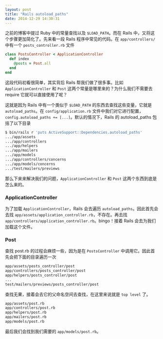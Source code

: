```yaml
---
layout: post
title: "Rails autoload_paths"
date: 2014-12-29 14:30:31
---
```

之前的博客中提过 Ruby 中的常量查找以及 `$LOAD_PATH`。而在 Rails 中，又将这个步骤更加简化了。先来看一段 Rails 程序中常见的代码。在 `app/controllers/` 中有一个 `posts_controller.rb` 文件

```ruby
class PostsController < ApplicationController
  def index
    @posts = Post.all
  end
end
```

这段代码初看很简单，其实背后 Rails 帮我们做了很多事。比如 `ApplicationController` 和 `Post` 这两个常量是哪里来的？为什么我们不需要去 require 它就可以直接使用了呢？

这就是因为 Rails 中有一个类似于 `$LOAD_PATH` 的东西去查找这些变量，它就是 `autoload_paths`。在 `config/application.rb` 文件中我们对它进行配置，`config.autoload_paths += [...]`。默认的情况下，Rails 的 autoload_paths 包括了以下目录

```bash
$ bin/rails r 'puts ActiveSupport::Dependencies.autoload_paths'
.../app/assets
.../app/controllers
.../app/helpers
.../app/mailers
.../app/models
.../app/controllers/concerns
.../app/models/concerns
.../test/mailers/previews
```

那么下来来解决我们的问题，`ApplicationController` 和 `Post` 这两个东西到底是怎么来的。

### ApplicationController
为了加载 `ApplicationController`，Rails 会去遍历 `autoload_paths`。因此首先会去找 `app/assets/application_controller.rb`，不存在。再去找 `app/controllers/application_controller.rb`。bingo！接着 Rails 会去为我们加载这个文件。

### Post
查找 post.rb 的过程会麻烦一些，因为是在 `PostsController` 中调用它。因此首先会把下面的目录遍历一次

```bash
app/assets/posts_controller/post
app/controllers/posts_controller/post
app/helpers/posts_controller/post
...
test/mailers/previews/posts_controller/post
```

查找无果，接着会去它的父命名空间去查找，在这里来说就是 `top level` 了。

```bash
app/assets/post.rb
app/controllers/post.rb
app/helpers/post.rb
app/mailers/post.rb
app/models/post.rb
```

最后我们会找到我们需要的 `app/models/post.rb`。